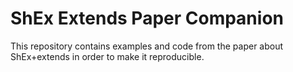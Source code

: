 # ShEx Extends Paper Companion

This repository contains examples and code from the paper about ShEx+extends in order to make it reproducible. 


